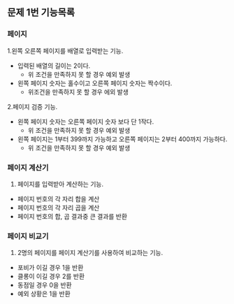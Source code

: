 ## 문제 1번 기능목록

### 페이지 
1.왼쪽 오른쪽 페이지를 배열로 입력받는 기능.
 - 입력된 배열의 길이는 2이다.
   - 위 조건을 만족하지 못 할 경우 예외 발생
 - 왼쪽 페이지 숫자는 홀수이고 오른쪽 페이지 숫자는 짝수이다.
   -  위조건을 만족하지 못 할 경우 에외 발생
   
2.페이지 검증 기능.
 - 왼쪽 페이지 숫자는 오른쪽 페이지 숫자 보다 단 1작다.
   - 위 조건을 만족하지 못 할 경우 예외 발생
 - 왼쪽 페이지는 1부터 399까지 가능하고 오른쪽 페이지는 2부터 400까지 가능하다.
   - 위 조건을 만족하지 못 할 경우 예외 발생


### 페이지 계산기
1. 페이지를 입력받아 계산하는 기능.
- 페이지 번호의 각 자리 합을 계산
- 페이지 번호의 각 자리 곱을 계산
- 페이지 번호의 합, 곱 결과중 큰 결과를 반환

### 페이지 비교기
1. 2명의 페이지를 페이지 계산기를 사용하여 비교하는 기능.
 - 포비가 이길 경우 1을 반환
 - 클롱이 이길 경우 2를 반환
 - 동점일 경우 0을 반환
 - 예외 상황은 1을 반환